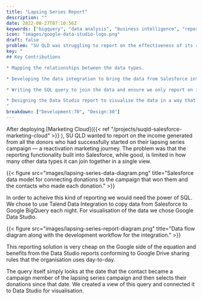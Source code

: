 ```yaml
---
title: "Lapsing Series Report"
description: ""
date: 2022-08-27T07:10:56Z
keywords: ["bigquery", "data analysis", "business intelligence", "reporting", "sql", "data integration", "pipeline"]
icon: "images/google-data-studio-logo.png"
draft: false
problem: "SU QLD was struggling to report on the effectiveness of its reactivation marketing automation journey."
key: "
## Key Contributions

* Mapping the relationships between the data types.

* Developing the data integration to bring the data from Salesforce into BigQuery.

* Writing the SQL query to join the data and ensure we only report on income from individuals once they began the marketing journey.

* Designing the Data Studio report to visualise the data in a way that makes sense to people viewing it.
"
breakdown: ["Development:70", "Design:30"]
---
```


After deploying [Marketing Cloud]({{< ref "/projects/suqld-salesforce-marketing-cloud" >}}
), SU QLD wanted to report on the income generated from all the donors who had successfully started on their lapsing series campaign — a reactivation marketing journey. The problem was that the reporting functionality built into Salesforce, while good, is limited in how many other data types it can join together in a single view.

{{< figure src="images/lapsing-series-data-diagram.png" title="Salesforce data model for connecting donations to the campaign that won them and the contacts who made each donation." >}}

In order to acheive this kind of reporting we would need the power of SQL. We chose to use Talend Data Integration to copy data from Salesforce to Google BigQuery each night. For visualisation of the data we chose Google Data Studio.

{{< figure src="images/lapsing-series-report-diagram.png" title="Data flow diagram along with the development workflow for the integration." >}}

This reporting solution is very cheap on the Google side of the equation and benefits from the Data Studio reports conforming to Google Drive sharing rules that the organisation uses day-to-day.

The query itself simply looks at the date that the contact became a campaign member of the lapsing series campaign and then selects their donations since that date. We created a view of this query and connected it to Data Studio for visualisation.